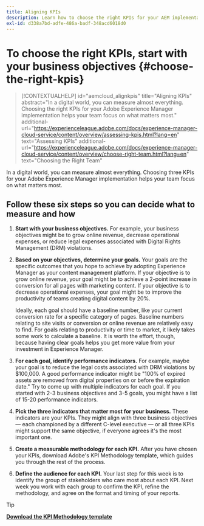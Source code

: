 ```yaml
---
title: Aligning KPIs
description: Learn how to choose the right KPIs for your AEM implementation
exl-id: d338a7bd-adfe-486a-badf-348acd6018d0
---
```

# To choose the right KPIs, start with your business objectives {#choose-the-right-kpis}

>[!CONTEXTUALHELP]
>id="aemcloud_alignkpis"
>title="Aligning KPIs"
>abstract="In a digital world, you can measure almost everything. Choosing the right KPIs for your Adobe Experience Manager implementation helps your team focus on what matters most."
>additional-url="https://experienceleague.adobe.com/docs/experience-manager-cloud-service/content/overview/assessing-kpis.html?lang=en" text="Assessing KPIs"
>additional-url="https://experienceleague.adobe.com/docs/experience-manager-cloud-service/content/overview/choose-right-team.html?lang=en" text="Choosing the Right Team"

In a digital world, you can measure almost everything. Choosing three KPIs for your Adobe Experience Manager implementation helps your team focus on what matters most.


## **Follow these six steps so you can decide what to measure and how**


1.  **Start with your business objectives.** For example, your business objectives might be to grow online revenue, decrease operational expenses, or reduce legal expenses associated with Digital Rights Management (DRM) violations.
    
1.  **Based on your objectives, determine your goals.** Your goals are the specific outcomes that you hope to achieve by adopting Experience Manager as your content management platform. If your objective is to grow online revenue, your goal might be to achieve a 2-point increase in conversion for all pages with marketing content. If your objective is to decrease operational expenses, your goal might be to improve the productivity of teams creating digital content by 20%.
    
    Ideally, each goal should have a baseline number, like your current conversion rate for a specific category of pages. Baseline numbers relating to site visits or conversion or online revenue are relatively easy to find. For goals relating to productivity or time to market, it likely takes some work to calculate a baseline. It is worth the effort, though, because having clear goals helps you get more value from your investment in Experience Manager.
    
1.  **For each goal, identify performance indicators.** For example, maybe your goal is to reduce the legal costs associated with DRM violations by $100,000. A good performance indicator might be "100% of expired assets are removed from digital properties on or before the expiration date." Try to come up with multiple indicators for each goal. If you started with 2-3 business objectives and 3-5 goals, you might have a list of 15-20 performance indicators.
    
1.  **Pick the three indicators that matter most for your business.** These indicators are your KPIs. They might align with three business objectives — each championed by a different C-level executive — or all three KPIs might support the same objective, if everyone agrees it's the most important one.
    
1.  **Create a measurable methodology for each KPI.** After you have chosen your KPIs, download Adobe's KPI Methodology template, which guides you through the rest of the process.
    
1.  **Define the audience for each KPI.** Your last step for this week is to identify the group of stakeholders who care most about each KPI. Next week you work with each group to confirm the KPI, refine the methodology, and agree on the format and timing of your reports.
    
>[!TIP]
>
>[**Download the KPI Methodology template**](https://experienceleague.adobe.com/welcome/aem/assets/img/KPI_Methodology_Template.png)
